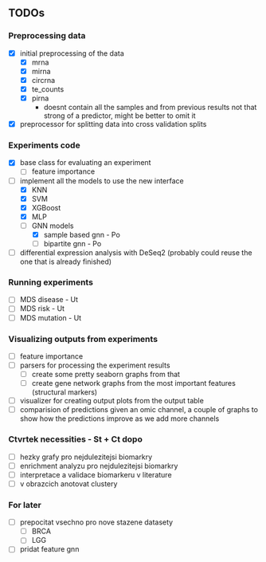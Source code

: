 ## TODOs

### Preprocessing data
- [x] initial preprocessing of the data
  - [x] mrna
  - [x] mirna
  - [x] circrna
  - [x] te_counts
  - [x] pirna
    - doesnt contain all the samples and from previous results not that strong of a predictor, might be better to omit it
- [x] preprocessor for splitting data into cross validation splits

### Experiments code
- [x] base class for evaluating an experiment
  - [ ] feature importance
- [ ] implement all the models to use the new interface
  - [x] KNN
  - [x] SVM
  - [x] XGBoost
  - [x] MLP
  - [ ] GNN models
    - [x] sample based gnn - Po
    - [ ] bipartite gnn - Po
- [ ] differential expression analysis with DeSeq2 (probably could reuse the one that is already finished)

### Running experiments
- [ ] MDS disease - Ut
- [ ] MDS risk - Ut
- [ ] MDS mutation - Ut

### Visualizing outputs from experiments
- [ ] feature importance
- [ ] parsers for processing the experiment results
  - [ ] create some pretty seaborn graphs from that
  - [ ] create gene network graphs from the most important features (structural markers)
- [ ] visualizer for creating output plots from the output table
- [ ] comparision of predictions given an omic channel, a couple of graphs to show how the predictions improve as we add more channels

### Ctvrtek necessities - St + Ct dopo
- [ ] hezky grafy pro nejdulezitejsi biomarkry
- [ ] enrichment analyzu pro nejdulezitejsi biomarkry
- [ ] interpretace a validace biomarkeru v literature
- [ ] v obrazcich anotovat clustery

### For later
- [ ] prepocitat vsechno pro nove stazene datasety
  - [ ] BRCA
  - [ ] LGG
- [ ] pridat feature gnn
